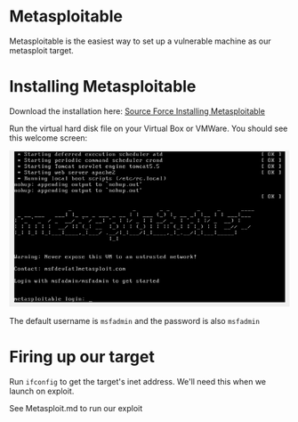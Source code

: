 # Metasploitable 
Metasploitable is the easiest way to set up a vulnerable machine as our metasploit target. 

# Installing Metasploitable

Download the installation here: [Source Force Installing Metasploitable](https://sourceforge.net/projects/metasploitable/files/Metasploitable2/)

Run the virtual hard disk file on your Virtual Box or VMWare. You should see this welcome screen: 

![ss](/img/msf4.PNG)

The default username is `msfadmin` and the password is also `msfadmin`

# Firing up our target

Run ```ifconfig``` to get the target's inet address. We'll need this when we launch on exploit. 

See Metasploit.md to run our exploit


